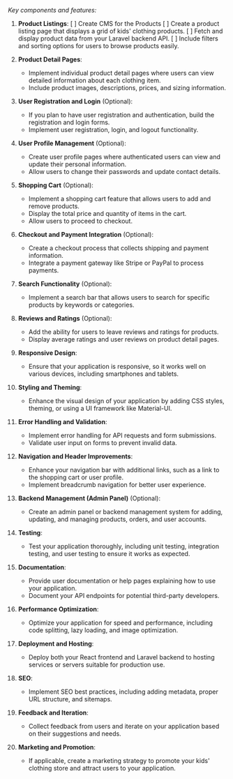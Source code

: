 *Key components and features:*

1. **Product Listings**:
   [ ] Create CMS for the Products
   [ ] Create a product listing page that displays a grid of kids' clothing products.
   [ ] Fetch and display product data from your Laravel backend API.
   [ ] Include filters and sorting options for users to browse products easily.

2. **Product Detail Pages**:
   - Implement individual product detail pages where users can view detailed information about each clothing item.
   - Include product images, descriptions, prices, and sizing information.

3. **User Registration and Login** (Optional):
   - If you plan to have user registration and authentication, build the registration and login forms.
   - Implement user registration, login, and logout functionality.

4. **User Profile Management** (Optional):
   - Create user profile pages where authenticated users can view and update their personal information.
   - Allow users to change their passwords and update contact details.

5. **Shopping Cart** (Optional):
   - Implement a shopping cart feature that allows users to add and remove products.
   - Display the total price and quantity of items in the cart.
   - Allow users to proceed to checkout.

6. **Checkout and Payment Integration** (Optional):
   - Create a checkout process that collects shipping and payment information.
   - Integrate a payment gateway like Stripe or PayPal to process payments.

7. **Search Functionality** (Optional):
   - Implement a search bar that allows users to search for specific products by keywords or categories.

8. **Reviews and Ratings** (Optional):
   - Add the ability for users to leave reviews and ratings for products.
   - Display average ratings and user reviews on product detail pages.

9. **Responsive Design**:
   - Ensure that your application is responsive, so it works well on various devices, including smartphones and tablets.

10. **Styling and Theming**:
    - Enhance the visual design of your application by adding CSS styles, theming, or using a UI framework like Material-UI.

11. **Error Handling and Validation**:
    - Implement error handling for API requests and form submissions.
    - Validate user input on forms to prevent invalid data.

12. **Navigation and Header Improvements**:
    - Enhance your navigation bar with additional links, such as a link to the shopping cart or user profile.
    - Implement breadcrumb navigation for better user experience.

13. **Backend Management (Admin Panel)** (Optional):
    - Create an admin panel or backend management system for adding, updating, and managing products, orders, and user accounts.

14. **Testing**:
    - Test your application thoroughly, including unit testing, integration testing, and user testing to ensure it works as expected.

15. **Documentation**:
    - Provide user documentation or help pages explaining how to use your application.
    - Document your API endpoints for potential third-party developers.

16. **Performance Optimization**:
    - Optimize your application for speed and performance, including code splitting, lazy loading, and image optimization.

17. **Deployment and Hosting**:
    - Deploy both your React frontend and Laravel backend to hosting services or servers suitable for production use.

18. **SEO**:
    - Implement SEO best practices, including adding metadata, proper URL structure, and sitemaps.

19. **Feedback and Iteration**:
    - Collect feedback from users and iterate on your application based on their suggestions and needs.

20. **Marketing and Promotion**:
    - If applicable, create a marketing strategy to promote your kids' clothing store and attract users to your application.
